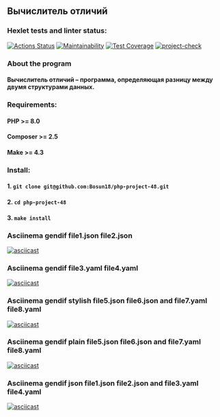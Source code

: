## Вычислитель отличий
### Hexlet tests and linter status:
[![Actions Status](https://github.com/Bosun18/php-project-48/workflows/hexlet-check/badge.svg)](https://github.com/Bosun18/php-project-48/actions)
[![Maintainability](https://api.codeclimate.com/v1/badges/d99d922887e56fc82ffb/maintainability)](https://codeclimate.com/github/Bosun18/php-project-48/maintainability)
[![Test Coverage](https://api.codeclimate.com/v1/badges/d99d922887e56fc82ffb/test_coverage)](https://codeclimate.com/github/Bosun18/php-project-48/test_coverage)
[![project-check](https://github.com/Bosun18/php-project-48/actions/workflows/project-check.yml/badge.svg)](https://github.com/Bosun18/php-project-48/actions/workflows/project-check.yml)
### About the program
#### Вычислитель отличий – программа, определяющая разницу между двумя структурами данных.
### Requirements:
#### PHP >= 8.0
#### Composer >= 2.5
#### Make >= 4.3
### Install:
#### 1. `git clone git@github.com:Bosun18/php-project-48.git`
#### 2. `cd php-project-48`
#### 3. `make install`
### Asciinema gendif file1.json file2.json
[![asciicast](https://asciinema.org/a/tfYg75aLPYN9iUsNhcoVyWNkQ.svg)](https://asciinema.org/a/tfYg75aLPYN9iUsNhcoVyWNkQ)
### Asciinema gendif file3.yaml file4.yaml
[![asciicast](https://asciinema.org/a/jm1qc4dSzM1WPRi83J3rQPMdp.svg)](https://asciinema.org/a/jm1qc4dSzM1WPRi83J3rQPMdp)
### Asciinema gendif stylish file5.json file6.json and file7.yaml file8.yaml
[![asciicast](https://asciinema.org/a/ezNh9RXe7j4xVIkESQJLLgrgR.svg)](https://asciinema.org/a/ezNh9RXe7j4xVIkESQJLLgrgR)
### Asciinema gendif plain file5.json file6.json and file7.yaml file8.yaml
[![asciicast](https://asciinema.org/a/UMLE1ijiIUCXTaIphWS0BvsTO.svg)](https://asciinema.org/a/UMLE1ijiIUCXTaIphWS0BvsTO)
### Asciinema gendif json file1.json file2.json and file3.yaml file4.yaml
[![asciicast](https://asciinema.org/a/sgi7zYTcAKIeX3F2ZFmNxbQYx.svg)](https://asciinema.org/a/sgi7zYTcAKIeX3F2ZFmNxbQYx)
